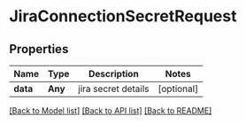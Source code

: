 # JiraConnectionSecretRequest

## Properties
Name | Type | Description | Notes
------------ | ------------- | ------------- | -------------
**data** | **Any** | jira secret details | [optional] 

[[Back to Model list]](../README.md#documentation-for-models) [[Back to API list]](../README.md#documentation-for-api-endpoints) [[Back to README]](../README.md)


